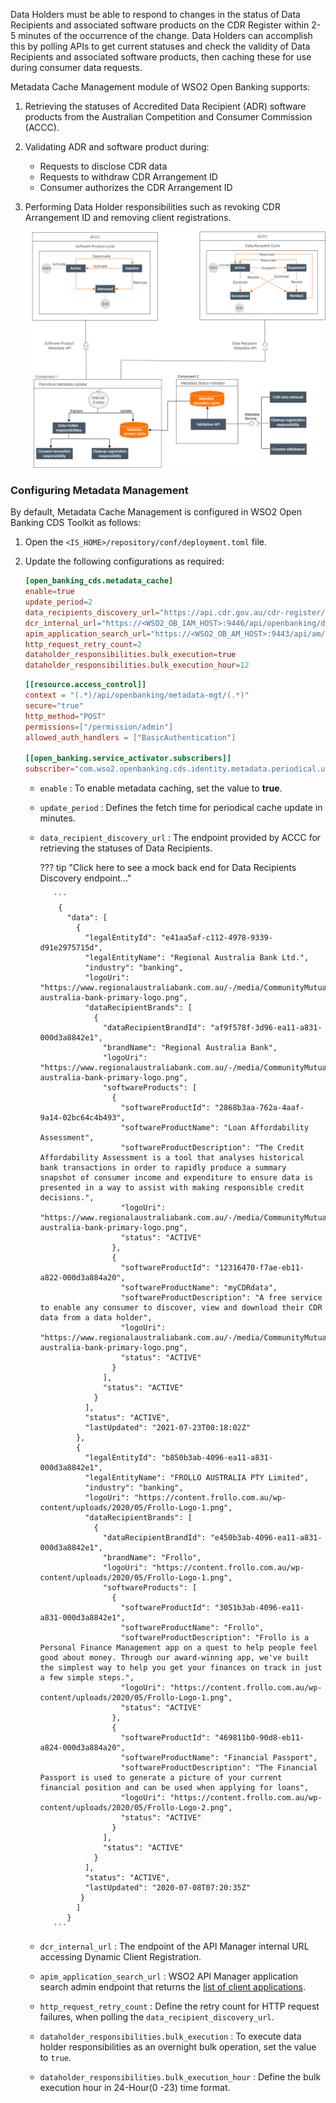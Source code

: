 Data Holders must be able to respond to changes in the status of Data Recipients and associated software products on the 
CDR Register within 2-5 minutes of the occurrence of the change. Data Holders can accomplish this by polling APIs to 
get current statuses and check the validity of Data Recipients and associated software products, then caching these for
use during consumer data requests.

Metadata Cache Management module of WSO2 Open Banking supports:

1. Retrieving the statuses of Accredited Data Recipient (ADR) software products from the Australian Competition and
   Consumer Commission (ACCC).

2. Validating ADR and software product during:

    - Requests to disclose CDR data
    - Requests to withdraw CDR Arrangement ID
    - Consumer authorizes the CDR Arrangement ID

3. Performing Data Holder responsibilities such as revoking CDR Arrangement ID and removing client registrations.

    ![metadata_cache_management](../assets/img/learn/metadata-cache/metadata-cache-mgt.png)

### Configuring Metadata Management

By default, Metadata Cache Management is configured in WSO2 Open Banking CDS Toolkit as follows:

1. Open  the `<IS_HOME>/repository/conf/deployment.toml` file.
2. Update the following configurations as required:

    ``` toml
    [open_banking_cds.metadata_cache]
    enable=true
    update_period=2
    data_recipients_discovery_url="https://api.cdr.gov.au/cdr-register/v1/banking/data-recipients"
    dcr_internal_url="https://<WSO2_OB_IAM_HOST>:9446/api/openbanking/dynamic-client-registration/register"
    apim_application_search_url="https://<WSO2_OB_AM_HOST>:9443/api/am/admin/v2/applications"
    http_request_retry_count=2
    dataholder_responsibilities.bulk_execution=true
    dataholder_responsibilities.bulk_execution_hour=12
    ```

    ``` toml
    [[resource.access_control]]
    context = "(.*)/api/openbanking/metadata-mgt/(.*)"
    secure="true"
    http_method="POST"
    permissions=["/permission/admin"]
    allowed_auth_handlers = ["BasicAuthentication"]
   
    [[open_banking.service_activator.subscribers]]
    subscriber="com.wso2.openbanking.cds.identity.metadata.periodical.updater.internal.MetadataScheduledTaskObserver
    ```

    - `enable` : To enable metadata caching, set the value to **true**.
    - `update_period` : Defines the fetch time for periodical cache update in minutes.
    - `data_recipient_discovery_url` :  The endpoint provided by ACCC for retrieving the statuses of Data Recipients.

        ??? tip "Click here to see a mock back end for Data Recipients Discovery endpoint..."

             ```
              {
                "data": [
                  {
                    "legalEntityId": "e41aa5af-c112-4978-9339-d91e2975715d",
                    "legalEntityName": "Regional Australia Bank Ltd.",
                    "industry": "banking",
                    "logoUri": "https://www.regionalaustraliabank.com.au/-/media/CommunityMutual/Images/Logo/regional-australia-bank-primary-logo.png",
                    "dataRecipientBrands": [
                      {
                        "dataRecipientBrandId": "af9f578f-3d96-ea11-a831-000d3a8842e1",
                        "brandName": "Regional Australia Bank",
                        "logoUri": "https://www.regionalaustraliabank.com.au/-/media/CommunityMutual/Images/Logo/regional-australia-bank-primary-logo.png",
                        "softwareProducts": [
                          {
                            "softwareProductId": "2868b3aa-762a-4aaf-9a14-02bc64c4b493",
                            "softwareProductName": "Loan Affordability Assessment",
                            "softwareProductDescription": "The Credit Affordability Assessment is a tool that analyses historical bank transactions in order to rapidly produce a summary snapshot of consumer income and expenditure to ensure data is presented in a way to assist with making responsible credit decisions.",
                            "logoUri": "https://www.regionalaustraliabank.com.au/-/media/CommunityMutual/Images/Logo/regional-australia-bank-primary-logo.png",
                            "status": "ACTIVE"
                          },
                          {
                            "softwareProductId": "12316470-f7ae-eb11-a822-000d3a884a20",
                            "softwareProductName": "myCDRdata",
                            "softwareProductDescription": "A free service to enable any consumer to discover, view and download their CDR data from a data holder",
                            "logoUri": "https://www.regionalaustraliabank.com.au/-/media/CommunityMutual/Images/Logo/regional-australia-bank-primary-logo.png",
                            "status": "ACTIVE"
                          }
                        ],
                        "status": "ACTIVE"
                      }
                    ],
                    "status": "ACTIVE",
                    "lastUpdated": "2021-07-23T00:18:02Z"
                  },
                  {
                    "legalEntityId": "b850b3ab-4096-ea11-a831-000d3a8842e1",
                    "legalEntityName": "FROLLO AUSTRALIA PTY Limited",
                    "industry": "banking",
                    "logoUri": "https://content.frollo.com.au/wp-content/uploads/2020/05/Frollo-Logo-1.png",
                    "dataRecipientBrands": [
                      {
                        "dataRecipientBrandId": "e450b3ab-4096-ea11-a831-000d3a8842e1",
                        "brandName": "Frollo",
                        "logoUri": "https://content.frollo.com.au/wp-content/uploads/2020/05/Frollo-Logo-1.png",
                        "softwareProducts": [
                          {
                            "softwareProductId": "3051b3ab-4096-ea11-a831-000d3a8842e1",
                            "softwareProductName": "Frollo",
                            "softwareProductDescription": "Frollo is a Personal Finance Management app on a quest to help people feel good about money. Through our award-winning app, we've built the simplest way to help you get your finances on track in just a few simple steps.",
                            "logoUri": "https://content.frollo.com.au/wp-content/uploads/2020/05/Frollo-Logo-1.png",
                            "status": "ACTIVE"
                          },
                          {
                            "softwareProductId": "469811b0-90d8-eb11-a824-000d3a884a20",
                            "softwareProductName": "Financial Passport",
                            "softwareProductDescription": "The Financial Passport is used to generate a picture of your current financial position and can be used when applying for loans",
                            "logoUri": "https://content.frollo.com.au/wp-content/uploads/2020/05/Frollo-Logo-2.png",
                            "status": "ACTIVE"
                          }
                        ],
                        "status": "ACTIVE"
                      }
                    ],
                    "status": "ACTIVE",
                    "lastUpdated": "2020-07-08T07:20:35Z"
                   }
                  ]
                }
             ```
    
    - `dcr_internal_url` : The endpoint of the API Manager internal URL accessing Dynamic Client Registration. 
    - `apim_application_search_url` : WSO2 API Manager application search admin endpoint that returns the
[list of client applications](https://apim.docs.wso2.com/en/4.0.0/reference/product-apis/admin-apis/admin-v2/admin-v2/#tag/Applications/paths/~1applications/get).
    - `http_request_retry_count` : Define the retry count for HTTP request failures, when polling the `data_recipient_discovery_url`.
    - `dataholder_responsibilities.bulk_execution` : To execute data holder responsibilities as an overnight bulk operation, set the value to `true`.
    - `dataholder_responsibilities.bulk_execution_hour` :  Define the bulk execution hour in 24-Hour(0 -23) time format.